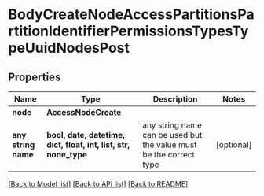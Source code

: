 # BodyCreateNodeAccessPartitionsPartitionIdentifierPermissionsTypesTypeUuidNodesPost


## Properties
Name | Type | Description | Notes
------------ | ------------- | ------------- | -------------
**node** | [**AccessNodeCreate**](AccessNodeCreate.md) |  | 
**any string name** | **bool, date, datetime, dict, float, int, list, str, none_type** | any string name can be used but the value must be the correct type | [optional]

[[Back to Model list]](../README.md#documentation-for-models) [[Back to API list]](../README.md#documentation-for-api-endpoints) [[Back to README]](../README.md)


